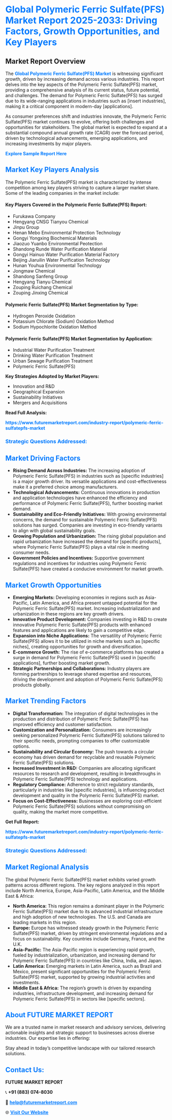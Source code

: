 <h1 style="color: #007BFF;">Global Polymeric Ferric Sulfate(PFS) Market Report 2025-2033: Driving Factors, Growth Opportunities, and Key Players</h1>

<section id="overview">
<h2>Market Report Overview</h2>
<p>The <a href="https://www.futuremarketreport.com/industry-report/polymeric-ferric-sulfatepfs-market" style="color: #007BFF; text-decoration: none;"><strong>Global Polymeric Ferric Sulfate(PFS) Market</strong></a> is witnessing significant growth, driven by increasing demand across various industries. This report delves into the key aspects of the Polymeric Ferric Sulfate(PFS) market, providing a comprehensive analysis of its current status, future potential, and challenges. The demand for Polymeric Ferric Sulfate(PFS) has surged due to its wide-ranging applications in industries such as [insert industries], making it a critical component in modern-day [applications].</p>
<p>As consumer preferences shift and industries innovate, the Polymeric Ferric Sulfate(PFS) market continues to evolve, offering both challenges and opportunities for stakeholders. The global market is expected to expand at a substantial compound annual growth rate (CAGR) over the forecast period, driven by technological advancements, emerging applications, and increasing investments by major players.</p>
</section>

<section id="overview">
<p><a href="https://www.futuremarketreport.com/request-sample/reportId=111415" style="color: #007BFF; text-decoration: none;"><strong>Explore Sample Report Here</strong></a></p>
</section>

<section id="key-players">
<h2 style="color: #007BFF;">Market Key Players Analysis</h2>
<p>The Polymeric Ferric Sulfate(PFS) market is characterized by intense competition among key players striving to capture a larger market share. Some of the leading companies in the market include:</p>
<h4>Key Players Covered in the Polymeric Ferric Sulfate(PFS) Report:</h4>
<ul><li>Furukawa Company</li><li>Hengyang CNSG Tianyou Chemical</li><li>Jinpu Group</li><li>Henan Mebo Environmental Protection Technology</li><li>Gongyi Yongxing Biochemical Materials</li><li>Jiaozuo Yuanbo Environmental Peotection</li><li>Shandong Runde Water Purification Material</li><li>Gongyi Hainuo Water Purification Material Factory</li><li>Beijing Jiaruilin Water Purification Technology</li><li>Hunan Youhua Environmental Technology</li><li>Jongmaw Chemical</li><li>Shandong Sanfeng Group</li><li>Hengyang Tianyu Chemical</li><li>Zouping Ruichang Chemical</li><li>Zouping Jinxing Chemical</li></ul>
<h4>Polymeric Ferric Sulfate(PFS) Market Segmentation by Type:</h4>
<ul><li>Hydrogen Peroxide Oxidation</li><li>Potassium Chlorate (Sodium) Oxidation Method</li><li>Sodium Hypochlorite Oxidation Method</li></ul>

<h4>Polymeric Ferric Sulfate(PFS) Market Segmentation by Application:</h4>
<ul><li>Industrial Water Purification Treatment</li><li>Drinking Water Purification Treatment</li><li>Urban Sewage Purification Treatment</li><li>Polymeric Ferric Sulfate(PFS)</li></ul>
<p><strong>Key Strategies Adopted by Market Players:</strong></p>
<ul>
<li>Innovation and R&D</li>
<li>Geographical Expansion</li>
<li>Sustainability Initiatives</li>
<li>Mergers and Acquisitions</li>
</ul>
</section>

<section>
<p><strong>Read Full Analysis: </strong></p><a href="https://www.futuremarketreport.com/industry-report/polymeric-ferric-sulfatepfs-market" style="color: #007BFF; text-decoration: none;"><strong>https://www.futuremarketreport.com/industry-report/polymeric-ferric-sulfatepfs-market</strong></a>
<h3 style="color: #007BFF;">Strategic Questions Addressed:</h3>
</section>

<section id="driving-factors">
<h2 style="color: #007BFF;">Market Driving Factors</h2>
<ul>
<li><strong>Rising Demand Across Industries:</strong> The increasing adoption of Polymeric Ferric Sulfate(PFS) in industries such as [specific industries] is a major growth driver. Its versatile applications and cost-effectiveness make it a preferred choice among manufacturers.</li>
<li><strong>Technological Advancements:</strong> Continuous innovations in production and application technologies have enhanced the efficiency and performance of Polymeric Ferric Sulfate(PFS), further boosting market demand.</li>
<li><strong>Sustainability and Eco-Friendly Initiatives:</strong> With growing environmental concerns, the demand for sustainable Polymeric Ferric Sulfate(PFS) solutions has surged. Companies are investing in eco-friendly variants to align with global sustainability goals.</li>
<li><strong>Growing Population and Urbanization:</strong> The rising global population and rapid urbanization have increased the demand for [specific products], where Polymeric Ferric Sulfate(PFS) plays a vital role in meeting consumer needs.</li>
<li><strong>Government Policies and Incentives:</strong> Supportive government regulations and incentives for industries using Polymeric Ferric Sulfate(PFS) have created a conducive environment for market growth.</li>
</ul>
</section>

<section id="growth-opportunities">
<h2 style="color: #007BFF;">Market Growth Opportunities</h2>
<ul>
<li><strong>Emerging Markets:</strong> Developing economies in regions such as Asia-Pacific, Latin America, and Africa present untapped potential for the Polymeric Ferric Sulfate(PFS) market. Increasing industrialization and urbanization in these regions are key growth drivers.</li>
<li><strong>Innovative Product Development:</strong> Companies investing in R&D to create innovative Polymeric Ferric Sulfate(PFS) products with enhanced features and applications are likely to gain a competitive edge.</li>
<li><strong>Expansion into Niche Applications:</strong> The versatility of Polymeric Ferric Sulfate(PFS) allows it to be utilized in niche markets such as [specific niches], creating opportunities for growth and diversification.</li>
<li><strong>E-commerce Growth:</strong> The rise of e-commerce platforms has created a surge in demand for Polymeric Ferric Sulfate(PFS) used in [specific applications], further boosting market growth.</li>
<li><strong>Strategic Partnerships and Collaborations:</strong> Industry players are forming partnerships to leverage shared expertise and resources, driving the development and adoption of Polymeric Ferric Sulfate(PFS) products globally.</li>
</ul>
</section>

<section id="trending-factors">
<h2 style="color: #007BFF;">Market Trending Factors</h2>
<ul>
<li><strong>Digital Transformation:</strong> The integration of digital technologies in the production and distribution of Polymeric Ferric Sulfate(PFS) has improved efficiency and customer satisfaction.</li>
<li><strong>Customization and Personalization:</strong> Consumers are increasingly seeking personalized Polymeric Ferric Sulfate(PFS) solutions tailored to their specific needs, prompting companies to offer customizable options.</li>
<li><strong>Sustainability and Circular Economy:</strong> The push towards a circular economy has driven demand for recyclable and reusable Polymeric Ferric Sulfate(PFS) solutions.</li>
<li><strong>Increased Investment in R&D:</strong> Companies are allocating significant resources to research and development, resulting in breakthroughs in Polymeric Ferric Sulfate(PFS) technology and applications.</li>
<li><strong>Regulatory Compliance:</strong> Adherence to strict regulatory standards, particularly in industries like [specific industries], is influencing product development and quality in the Polymeric Ferric Sulfate(PFS) market.</li>
<li><strong>Focus on Cost-Effectiveness:</strong> Businesses are exploring cost-efficient Polymeric Ferric Sulfate(PFS) solutions without compromising on quality, making the market more competitive.</li>
</ul>
</section>

<section>
<p><strong>Get Full Report: </strong></p><a href="https://www.futuremarketreport.com/industry-report/polymeric-ferric-sulfatepfs-market" style="color: #007BFF; text-decoration: none;"><strong>https://www.futuremarketreport.com/industry-report/polymeric-ferric-sulfatepfs-market</strong></a>
<h3 style="color: #007BFF;">Strategic Questions Addressed:</h3>
</section>


<section id="regional-analysis">
<h2 style="color: #007BFF;">Market Regional Analysis</h2>
<p>The global Polymeric Ferric Sulfate(PFS) market exhibits varied growth patterns across different regions. The key regions analyzed in this report include North America, Europe, Asia-Pacific, Latin America, and the Middle East & Africa:</p>
<ul>
<li><strong>North America:</strong> This region remains a dominant player in the Polymeric Ferric Sulfate(PFS) market due to its advanced industrial infrastructure and high adoption of new technologies. The U.S. and Canada are leading markets in this region.</li>
<li><strong>Europe:</strong> Europe has witnessed steady growth in the Polymeric Ferric Sulfate(PFS) market, driven by stringent environmental regulations and a focus on sustainability. Key countries include Germany, France, and the U.K.</li>
<li><strong>Asia-Pacific:</strong> The Asia-Pacific region is experiencing rapid growth, fueled by industrialization, urbanization, and increasing demand for Polymeric Ferric Sulfate(PFS) in countries like China, India, and Japan.</li>
<li><strong>Latin America:</strong> Emerging markets in Latin America, such as Brazil and Mexico, present significant opportunities for the Polymeric Ferric Sulfate(PFS) market, supported by growing industrial activities and investments.</li>
<li><strong>Middle East & Africa:</strong> The region’s growth is driven by expanding industries, infrastructure development, and increasing demand for Polymeric Ferric Sulfate(PFS) in sectors like [specific sectors].</li>
</ul>
</section>

<footer>
<h2 style="color: #007BFF;">About FUTURE MARKET REPORT</h2>
<p>We are a trusted name in market research and advisory services, delivering actionable insights and strategic support to businesses across diverse industries. Our expertise lies in offering:</p>

<p>Stay ahead in today’s competitive landscape with our tailored research solutions.</p>

<h2 style="color: #007BFF;">Contact Us:</h2>
<p><strong>FUTURE MARKET REPORT</strong></p>
<p>📞 <strong>+91 (883) 074-8030</strong></p>
<p>📧 <strong><a href="mailto:help@futuremarketreport.com" style="color: #007BFF;">help@futuremarketreport.com</a></strong></p>
<p>🌐 <strong><a href="https://www.futuremarketreport.com/" style="color: #007BFF;">Visit Our Website</a></strong></p>
</footer>